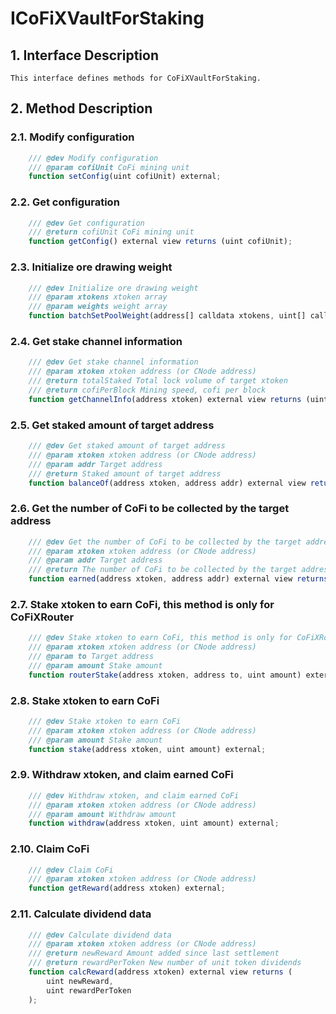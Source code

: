 # ICoFiXVaultForStaking

## 1. Interface Description
    This interface defines methods for CoFiXVaultForStaking.

## 2. Method Description

### 2.1. Modify configuration

```javascript
    /// @dev Modify configuration
    /// @param cofiUnit CoFi mining unit
    function setConfig(uint cofiUnit) external;
```

### 2.2. Get configuration

```javascript
    /// @dev Get configuration
    /// @return cofiUnit CoFi mining unit
    function getConfig() external view returns (uint cofiUnit);
```

### 2.3. Initialize ore drawing weight

```javascript
    /// @dev Initialize ore drawing weight
    /// @param xtokens xtoken array
    /// @param weights weight array
    function batchSetPoolWeight(address[] calldata xtokens, uint[] calldata weights) external;
```

### 2.4. Get stake channel information

```javascript
    /// @dev Get stake channel information
    /// @param xtoken xtoken address (or CNode address)
    /// @return totalStaked Total lock volume of target xtoken
    /// @return cofiPerBlock Mining speed, cofi per block
    function getChannelInfo(address xtoken) external view returns (uint totalStaked, uint cofiPerBlock);
```

### 2.5. Get staked amount of target address

```javascript
    /// @dev Get staked amount of target address
    /// @param xtoken xtoken address (or CNode address)
    /// @param addr Target address
    /// @return Staked amount of target address
    function balanceOf(address xtoken, address addr) external view returns (uint);
```

### 2.6. Get the number of CoFi to be collected by the target address

```javascript
    /// @dev Get the number of CoFi to be collected by the target address on the designated transaction pair lock
    /// @param xtoken xtoken address (or CNode address)
    /// @param addr Target address
    /// @return The number of CoFi to be collected by the target address on the designated transaction lock
    function earned(address xtoken, address addr) external view returns (uint);
```

### 2.7. Stake xtoken to earn CoFi, this method is only for CoFiXRouter

```javascript
    /// @dev Stake xtoken to earn CoFi, this method is only for CoFiXRouter
    /// @param xtoken xtoken address (or CNode address)
    /// @param to Target address
    /// @param amount Stake amount
    function routerStake(address xtoken, address to, uint amount) external;
```

### 2.8. Stake xtoken to earn CoFi

```javascript
    /// @dev Stake xtoken to earn CoFi
    /// @param xtoken xtoken address (or CNode address)
    /// @param amount Stake amount
    function stake(address xtoken, uint amount) external;
```

### 2.9. Withdraw xtoken, and claim earned CoFi

```javascript
    /// @dev Withdraw xtoken, and claim earned CoFi
    /// @param xtoken xtoken address (or CNode address)
    /// @param amount Withdraw amount
    function withdraw(address xtoken, uint amount) external;
```

### 2.10. Claim CoFi

```javascript
    /// @dev Claim CoFi
    /// @param xtoken xtoken address (or CNode address)
    function getReward(address xtoken) external;
```


### 2.11. Calculate dividend data

```javascript
    /// @dev Calculate dividend data
    /// @param xtoken xtoken address (or CNode address)
    /// @return newReward Amount added since last settlement
    /// @return rewardPerToken New number of unit token dividends
    function calcReward(address xtoken) external view returns (
        uint newReward, 
        uint rewardPerToken
    );
```